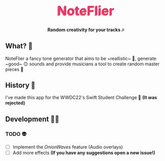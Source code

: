 <h1 style="color:#E8346A;text-shadow: -2px 2px #DC777B;font-size:40px", align="center">NoteFlier</h1>

<h4 align="center">Random creativity for your tracks 🎶</h4>

## <a name="what"></a>What? 🐙
NoteFlier a fancy tone generator that aims to be ~reallistic~ 🙂, generate ~good~ 🙃 sounds and provide musicians a tool to create random master pieces 🌈

## <a name="history"></a>History 🥹
I've made this app for the WWDC22's Swift Student Challenge 🤩 **(It was rejected)**

## <a name="development"></a>Development 🧑‍💻
### <a name="developmentTODO"></a>TODO 👽
- [ ] Implement the *OnionWaves* feature (Audio overlays)
- [ ] Add more effects **(If you have any suggestions open a new issue!)**
